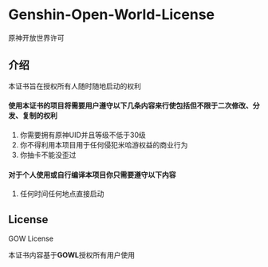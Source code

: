 # Genshin-Open-World-License
原神开放世界许可

## 介绍
本证书旨在授权所有人随时随地启动的权利  

#### 使用本证书的项目将需要用户遵守以下几条内容来行使包括但不限于二次修改、分发、复制的权利  
1. 你需要拥有原神UID并且等级不低于30级  
2. 你不得利用本项目用于任何侵犯米哈游权益的商业行为  
3. 你抽卡不能没歪过

#### 对于个人使用或自行编译本项目你只需要遵守以下内容
1. 任何时间任何地点直接启动  

## License
GOW License

本证书内容基于**GOWL**授权所有用户使用
